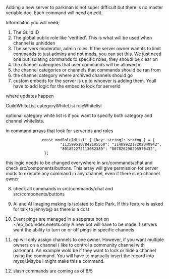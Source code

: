 Adding a new server to parkman is not super difficult but there is no master veriable doc. Each command will need an edit. 

Informaiton you will need; 

1. The Guild ID
2. The global public role like 'verified'. This is what will be used when channel is unhidden 
3. The servers moderator, admin roles. If the server owner wannts to limit commands to just admins and not mods, you can set this. We just need one but isolating commands to specific roles, they shoudl be clear on
4. the channel cateogries that user commands will be allowed in 
5. the channel categories or channels that commands should be ran from 
6. the channel category where archived channels should go 
7. custom embeds for the server is up to whoever is adding them. Youll have to add logic for the embed to look for serverId 

where updates happen

GuildWhiteList
categoryWhiteList
roleWhitelist 

optional category white list is if you want to specify both category and channel whitelists. 

in command arrays that look for serverids and roles 
```
                const modRoleIdList: { [key: string]: string } = {
                        "1135995107842195550": "1148992217202040942",
                        "801822272113082389": "807826290295570432",
                 };
```
this logic needs to be changed everywhere in src/commands/chat and check src/components/buttons. This array will give permission for server mods to execute any command in any channel, even if there is no channel owner 

8. check all commands in src/commands/chat and src/components/buttons 
9. AI and AI Imaging making is isolated to Epic Park. If this feature is asked for talk to jennyb@ as there is a cost
10. Event pings are managed in a seperate bot on ~/ep_bot/index.events.only A new bot will have to be made if servers want the ability to turn on or off pings in specific channels 

11. ep will only assign channels to one owner. However, if you want multiple owners on a channel ( like to control a community channel with parkman). An example wold be if they want to lock or hide a channel using the command. You will have to manually insert the record into mysql.Maybe i might make this a command. 

12. slash commands are coming as of 8/5 

 
